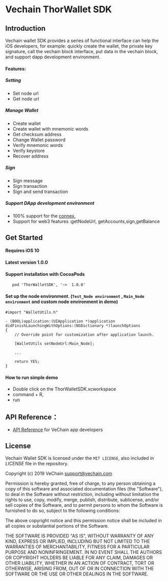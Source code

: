 # Vechain ThorWallet SDK    


## Introduction

Vechain wallet SDK provides a series of functional interface can help the iOS developers, for example: quickly create the wallet, the private key signature, call the vechain block interface, put data in the vechain block, and support dapp development environment.

#### Features:

##### Setting
- Set node url
- Get node url

##### Manage Wallet
- Create wallet
- Create wallet with mnemonic words
- Get checksum address
- Change Wallet password
- Verify mnemonic words
- Verify keystore
- Recover address

##### Sign
- Sign message
- Sign transaction
- Sign and send transaction

##### Support DApp development environment
- 100% support for the [connex.](https://github.com/vechain/connex/blob/master/docs/api.md/)
- Support for web3 features :getNodeUrl, getAccounts,sign,getBalance


## Get Started 

####  Requires iOS 10

#### Latest version 1.0.0


#### Support installation with CocoaPods
 
 ```obj-c
    pod 'ThorWalletSDK', '~>  1.0.0'
 ```





#### Set up the node environment. (```Test_Node environment``` , ```Main_Node environment``` and custom node environment in demo)

```obj-c
#import "WalletUtils.h"
```
```obj-c
- (BOOL)application:(UIApplication *)application didFinishLaunchingWithOptions:(NSDictionary *)launchOptions
{
    // Override point for customization after application launch.
    
    [WalletUtils setNodeUrl:Main_Node];
    
    ...
    
    return YES;
}
````

#### How to run simple demo 

 - Double click on the ThorWalletSDK.xcworkspace 
 - command + R,
 - run

## API Reference：

+ [API Reference](https://vit.digonchain.com/vechain-mobile-apps/ios-wallet-sdk/blob/master/API%20Reference%20.md) for VeChain app developers

## License

Vechain Wallet SDK is licensed under the ```MIT LICENSE```, also included
in *LICENSE* file in the repository.

Copyright (c) 2019 VeChain <support@vechain.com>

 Permission is hereby granted, free of charge, to any person obtaining a copy
 of this software and associated documentation files (the "Software"), to deal
 in the Software without restriction, including without limitation the rights
 to use, copy, modify, merge, publish, distribute, sublicense, and/or sell
 copies of the Software, and to permit persons to whom the Software is
 furnished to do so, subject to the following conditions:
 
 The above copyright notice and this permission notice shall be included in
 all copies or substantial portions of the Software.
 
 THE SOFTWARE IS PROVIDED "AS IS", WITHOUT WARRANTY OF ANY KIND, EXPRESS OR
 IMPLIED, INCLUDING BUT NOT LIMITED TO THE WARRANTIES OF MERCHANTABILITY,
 FITNESS FOR A PARTICULAR PURPOSE AND NONINFRINGEMENT. IN NO EVENT SHALL THE
 AUTHORS OR COPYRIGHT HOLDERS BE LIABLE FOR ANY CLAIM, DAMAGES OR OTHER
 LIABILITY, WHETHER IN AN ACTION OF CONTRACT, TORT OR OTHERWISE, ARISING FROM,
 OUT OF OR IN CONNECTION WITH THE SOFTWARE OR THE USE OR OTHER DEALINGS IN
 THE SOFTWARE.


